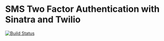# SMS Two Factor Authentication with Sinatra and Twilio

[![Build Status](https://travis-ci.org/TwilioDevEd/sms2fa-sinatra.svg?branch=master)](https://travis-ci.org/TwilioDevEd/sms2fa-sinatra)
